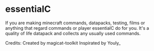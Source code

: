 # essentialC
If you are making minecraft commands, datapacks, testing, films or anything that regard commands or player essentialC do for you. It's a quality of life datapack and
collects any usually used commands.

Credits:
Created by magicat-toolkit
Inspirated by Youly_
